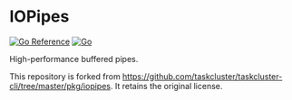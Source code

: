 # IOPipes

[![Go Reference](https://pkg.go.dev/badge/github.com/lthibault/iopipes.svg)](https://pkg.go.dev/github.com/lthibault/iopipes)
[![Go](https://github.com/lthibault/iopipes/actions/workflows/go.yml/badge.svg?branch=master)](https://github.com/lthibault/iopipes/actions/workflows/go.yml)

High-performance buffered pipes.

This repository is forked from https://github.com/taskcluster/taskcluster-cli/tree/master/pkg/iopipes.  It retains the original license.
